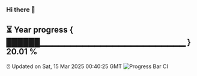 ### Hi there 👋
⏳ Year progress { ██████▁▁▁▁▁▁▁▁▁▁▁▁▁▁▁▁▁▁▁▁▁▁▁▁ } 20.01 %
---
⏰ Updated on Sat, 15 Mar 2025 00:40:25 GMT
![Progress Bar CI](https://github.com/Moyi321/Moyi321/workflows/Progress%20Bar%20CI/badge.svg)
